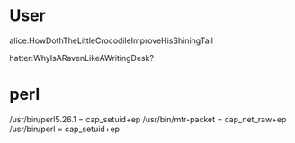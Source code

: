 # User

alice:HowDothTheLittleCrocodileImproveHisShiningTail

hatter:WhyIsARavenLikeAWritingDesk?



# perl

/usr/bin/perl5.26.1 = cap_setuid+ep
/usr/bin/mtr-packet = cap_net_raw+ep
/usr/bin/perl = cap_setuid+ep